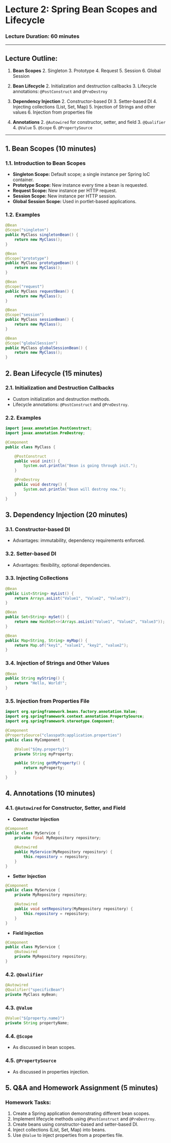 # Lecture 2: Spring Bean Scopes and Lifecycle

### Lecture Duration: 60 minutes

---

## Lecture Outline:

1. **Bean Scopes**
    2. Singleton
    3. Prototype
    4. Request
    5. Session
    6. Global Session

2. **Bean Lifecycle**
    2. Initialization and destruction callbacks
    3. Lifecycle annotations: `@PostConstruct` and `@PreDestroy`

3. **Dependency Injection**
    2. Constructor-based DI
    3. Setter-based DI
    4. Injecting collections (List, Set, Map)
    5. Injection of Strings and other values
    6. Injection from properties file

4. **Annotations**
    2. `@Autowired` for constructor, setter, and field
    3. `@Qualifier`
    4. `@Value`
    5. `@Scope`
    6. `@PropertySource`

---

## 1. Bean Scopes (10 minutes)

### 1.1. Introduction to Bean Scopes
- **Singleton Scope:** Default scope; a single instance per Spring IoC container.
- **Prototype Scope:** New instance every time a bean is requested.
- **Request Scope:** New instance per HTTP request.
- **Session Scope:** New instance per HTTP session.
- **Global Session Scope:** Used in portlet-based applications.

### 1.2. Examples
```java
@Bean
@Scope("singleton")
public MyClass singletonBean() {
    return new MyClass();
}

@Bean
@Scope("prototype")
public MyClass prototypeBean() {
    return new MyClass();
}

@Bean
@Scope("request")
public MyClass requestBean() {
    return new MyClass();
}

@Bean
@Scope("session")
public MyClass sessionBean() {
    return new MyClass();
}

@Bean
@Scope("globalSession")
public MyClass globalSessionBean() {
    return new MyClass();
}
```

## 2. Bean Lifecycle (15 minutes)

### 2.1. Initialization and Destruction Callbacks
- Custom initialization and destruction methods.
- Lifecycle annotations: `@PostConstruct` and `@PreDestroy`.

### 2.2. Examples
```java
import javax.annotation.PostConstruct;
import javax.annotation.PreDestroy;

@Component
public class MyClass {

    @PostConstruct
    public void init() {
        System.out.println("Bean is going through init.");
    }

    @PreDestroy
    public void destroy() {
        System.out.println("Bean will destroy now.");
    }
}
```

## 3. Dependency Injection (20 minutes)

### 3.1. Constructor-based DI
- Advantages: immutability, dependency requirements enforced.

### 3.2. Setter-based DI
- Advantages: flexibility, optional dependencies.

### 3.3. Injecting Collections
```java
@Bean
public List<String> myList() {
    return Arrays.asList("Value1", "Value2", "Value3");
}

@Bean
public Set<String> mySet() {
    return new HashSet<>(Arrays.asList("Value1", "Value2", "Value3"));
}

@Bean
public Map<String, String> myMap() {
    return Map.of("key1", "value1", "key2", "value2");
}
```

### 3.4. Injection of Strings and Other Values
```java
@Bean
public String myString() {
    return "Hello, World!";
}
```

### 3.5. Injection from Properties File
```java
import org.springframework.beans.factory.annotation.Value;
import org.springframework.context.annotation.PropertySource;
import org.springframework.stereotype.Component;

@Component
@PropertySource("classpath:application.properties")
public class MyComponent {

    @Value("${my.property}")
    private String myProperty;

    public String getMyProperty() {
        return myProperty;
    }
}
```

## 4. Annotations (10 minutes)

### 4.1. `@Autowired` for Constructor, Setter, and Field
- **Constructor Injection**
```java
@Component
public class MyService {
    private final MyRepository repository;

    @Autowired
    public MyService(MyRepository repository) {
        this.repository = repository;
    }
}
```

- **Setter Injection**
```java
@Component
public class MyService {
    private MyRepository repository;

    @Autowired
    public void setRepository(MyRepository repository) {
        this.repository = repository;
    }
}
```

- **Field Injection**
```java
@Component
public class MyService {
    @Autowired
    private MyRepository repository;
}
```

### 4.2. `@Qualifier`
```java
@Autowired
@Qualifier("specificBean")
private MyClass myBean;
```

### 4.3. `@Value`
```java
@Value("${property.name}")
private String propertyName;
```

### 4.4. `@Scope`
- As discussed in bean scopes.

### 4.5. `@PropertySource`
- As discussed in properties injection.

## 5. Q&A and Homework Assignment (5 minutes)

### Homework Tasks:
1. Create a Spring application demonstrating different bean scopes.
2. Implement lifecycle methods using `@PostConstruct` and `@PreDestroy`.
3. Create beans using constructor-based and setter-based DI.
4. Inject collections (List, Set, Map) into beans.
5. Use `@Value` to inject properties from a properties file.